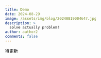 ```yaml
---
title: Demo
date: 2024-08-29
image: /assets/img/blog/20240819004647.jpg
description: >
  solve actually problem!
author: author2
comments: false
---
```

待更新